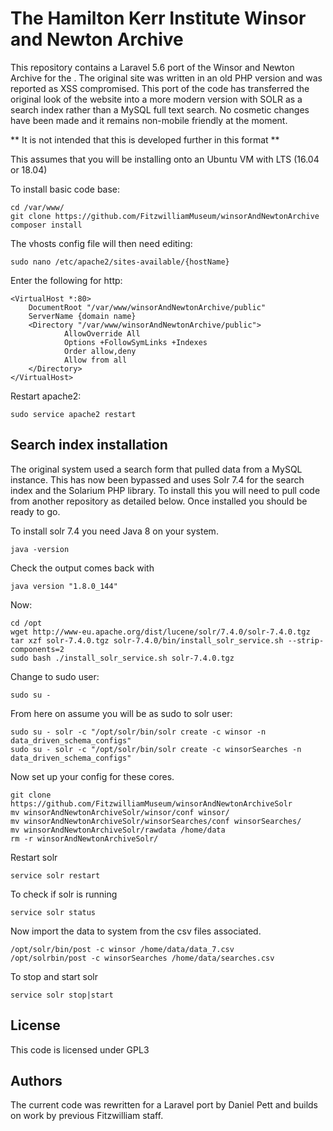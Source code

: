 # The Hamilton Kerr Institute Winsor and Newton Archive

This repository contains a Laravel 5.6 port of the Winsor and Newton Archive for the . 
The original site was written in an old PHP version and was reported as XSS compromised. This port of the code has 
transferred the original look of the website into a more modern version with SOLR as a search index rather than a MySQL 
full text search. No cosmetic changes have been made and it remains non-mobile friendly at the moment.
 
** It is not intended that this is developed further in this format ** 

This assumes that you will be installing onto an Ubuntu VM with LTS (16.04 or 18.04)

To install basic code base:

    cd /var/www/
    git clone https://github.com/FitzwilliamMuseum/winsorAndNewtonArchive
    composer install
    
The vhosts config file will then need editing:

    sudo nano /etc/apache2/sites-available/{hostName}

Enter the following for http:

    <VirtualHost *:80>
        DocumentRoot "/var/www/winsorAndNewtonArchive/public"
        ServerName {domain name}
        <Directory "/var/www/winsorAndNewtonArchive/public">
                AllowOverride All
                Options +FollowSymLinks +Indexes
                Order allow,deny
                Allow from all
        </Directory>
    </VirtualHost>
    
Restart apache2:

    sudo service apache2 restart
    
    
## Search index installation

The original system used a search form that pulled data from a MySQL instance. This has now been bypassed and uses Solr 
7.4 for the search index and the Solarium PHP library. To install this you will need to pull code from another repository 
as detailed below. Once installed you should be ready to go.
    
To install solr 7.4 you need Java 8 on your system. 
    
    java -version

Check the output comes back with

    java version "1.8.0_144"

Now:

    cd /opt
    wget http://www-eu.apache.org/dist/lucene/solr/7.4.0/solr-7.4.0.tgz
    tar xzf solr-7.4.0.tgz solr-7.4.0/bin/install_solr_service.sh --strip-components=2
    sudo bash ./install_solr_service.sh solr-7.4.0.tgz
    
Change to sudo user:
    
    sudo su - 
    
From here on assume you will be as sudo to solr user:
 
    sudo su - solr -c "/opt/solr/bin/solr create -c winsor -n data_driven_schema_configs"
    sudo su - solr -c "/opt/solr/bin/solr create -c winsorSearches -n data_driven_schema_configs"

Now set up your config for these cores.

    git clone https://github.com/FitzwilliamMuseum/winsorAndNewtonArchiveSolr
    mv winsorAndNewtonArchiveSolr/winsor/conf winsor/
    mv winsorAndNewtonArchiveSolr/winsorSearches/conf winsorSearches/
    mv winsorAndNewtonArchiveSolr/rawdata /home/data
    rm -r winsorAndNewtonArchiveSolr/
    
Restart solr

    service solr restart
    
To check if solr is running

    service solr status
    
Now import the data to system from the csv files associated.

    /opt/solr/bin/post -c winsor /home/data/data_7.csv
    /opt/solrbin/post -c winsorSearches /home/data/searches.csv
    
To stop and start solr

    service solr stop|start
    
## License
  
This code is licensed under GPL3
 
## Authors

The current code was rewritten for a Laravel port by Daniel Pett and builds on work by previous Fitzwilliam staff.


    